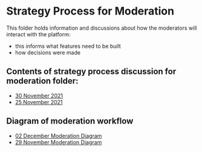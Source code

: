 # Strategy Process for Moderation
This folder holds information and discussions about how the moderators will interact with the platform:
- this informs what features need to be built
- how decisions were made 

## Contents of strategy process discussion for moderation folder:
* [30 November 2021](20211130_summary-30-November-2021.md)
* [25 November 2021](20211125_summary-25-November-2021.md)

## Diagram of moderation workflow 
* [02 December Moderation Diagram](moderation_workflow_diagram_20211202.png)
* [29 November Moderation Diagram](moderation_workflow_diagram_20211129.png)
